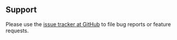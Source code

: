 ## Support

Please use the [issue tracker at GitHub](https://github.com/pepkit/caravel/issues) to file bug reports or feature requests.
